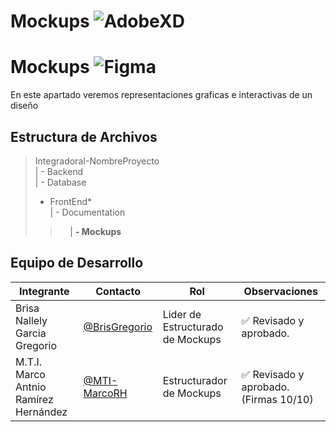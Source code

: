 # Mockups ![AdobeXD](  https://img.shields.io/badge/Adobe%20XD-470137?style=for-the-badge&logo=Adobe%20XD&logoColor=#FF61F6)
# Mockups ![Figma](https://img.shields.io/badge/Figma-F24E1E?style=for-the-badge&logo=figma&logoColor=white)


En este apartado veremos representaciones graficas e interactivas de un diseño
## Estructura de Archivos

>IntegradoraI-NombreProyecto<br>
>| - Backend <br>
>| - Database<br>
>  - FrontEnd*<br>
>| - Documentation<br>
>>&nbsp;&nbsp;&nbsp;&nbsp;| **- Mockups** <br>

## Equipo de Desarrollo

|Integrante|Contacto|Rol|Observaciones|
|------------|--------|---|---|
|Brisa Nallely Garcia Gregorio |[@BrisGregorio](https://github.com/Brisgregorio)|Lider de Estructurado de Mockups|✅ Revisado y aprobado.|
|M.T.I. Marco Antnio Ramírez Hernández|[@MTI-MarcoRH](https://github.com/MTI-MarcoRH)|Estructurador de Mockups |✅ Revisado y aprobado. (Firmas 10/10) |




